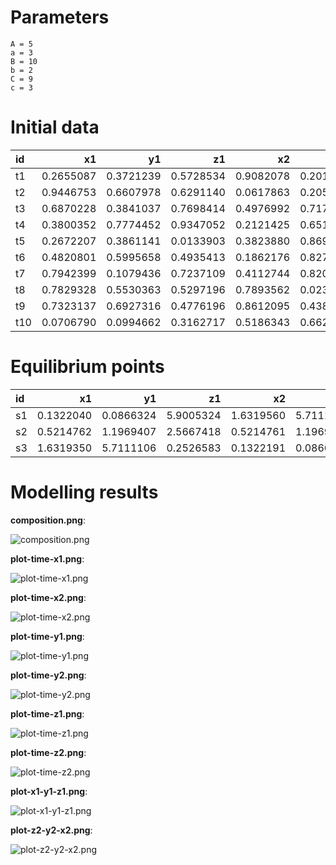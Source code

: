 # Parameters #
	A = 5
	a = 3
	B = 10
	b = 2
	C = 9
	c = 3

# Initial data #
|id   |         x1|         y1|         z1|         x2|         y2|         z2|
|:----|----------:|----------:|----------:|----------:|----------:|----------:|
|t1   |  0.2655087|  0.3721239|  0.5728534|  0.9082078|  0.2016819|  0.8983897|
|t2   |  0.9446753|  0.6607978|  0.6291140|  0.0617863|  0.2059746|  0.1765568|
|t3   |  0.6870228|  0.3841037|  0.7698414|  0.4976992|  0.7176185|  0.9919061|
|t4   |  0.3800352|  0.7774452|  0.9347052|  0.2121425|  0.6516738|  0.1255551|
|t5   |  0.2672207|  0.3861141|  0.0133903|  0.3823880|  0.8696908|  0.3403490|
|t6   |  0.4820801|  0.5995658|  0.4935413|  0.1862176|  0.8273733|  0.6684667|
|t7   |  0.7942399|  0.1079436|  0.7237109|  0.4112744|  0.8209463|  0.6470602|
|t8   |  0.7829328|  0.5530363|  0.5297196|  0.7893562|  0.0233312|  0.4772301|
|t9   |  0.7323137|  0.6927316|  0.4776196|  0.8612095|  0.4380971|  0.2447973|
|t10  |  0.0706790|  0.0994662|  0.3162717|  0.5186343|  0.6620051|  0.4068302|


# Equilibrium points #
|id  |         x1|         y1|         z1|         x2|        y2|         z2|
|:---|----------:|----------:|----------:|----------:|---------:|----------:|
|s1  |  0.1322040|  0.0866324|  5.9005324|  1.6319560|  5.711174|  0.2526028|
|s2  |  0.5214762|  1.1969407|  2.5667418|  0.5214761|  1.196940|  2.5667425|
|s3  |  1.6319350|  5.7111106|  0.2526583|  0.1322191|  0.086652|  5.9005100|


# Modelling results #
**composition.png**:

![composition.png](composition.png)

**plot-time-x1.png**:

![plot-time-x1.png](plot-time-x1.png)

**plot-time-x2.png**:

![plot-time-x2.png](plot-time-x2.png)

**plot-time-y1.png**:

![plot-time-y1.png](plot-time-y1.png)

**plot-time-y2.png**:

![plot-time-y2.png](plot-time-y2.png)

**plot-time-z1.png**:

![plot-time-z1.png](plot-time-z1.png)

**plot-time-z2.png**:

![plot-time-z2.png](plot-time-z2.png)

**plot-x1-y1-z1.png**:

![plot-x1-y1-z1.png](plot-x1-y1-z1.png)

**plot-z2-y2-x2.png**:

![plot-z2-y2-x2.png](plot-z2-y2-x2.png)

